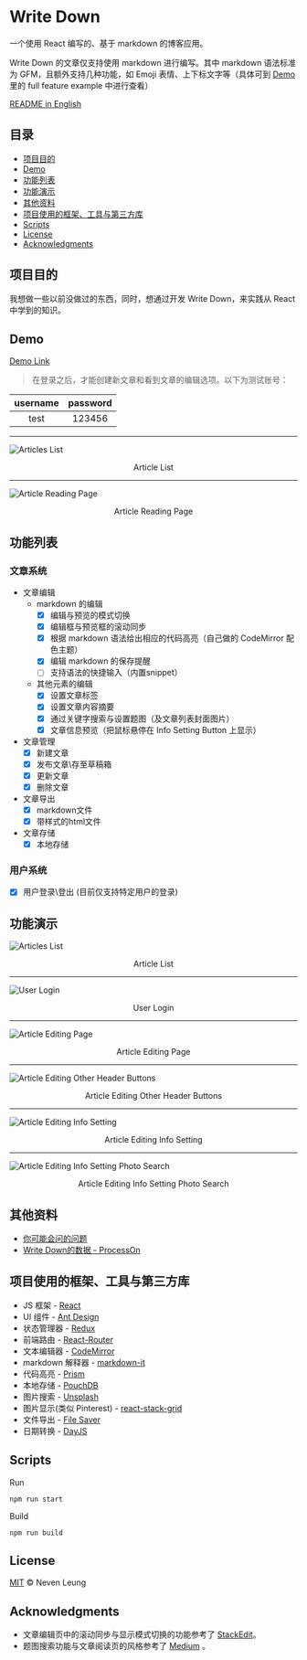 # Write Down

一个使用 React 编写的、基于 markdown 的博客应用。

Write Down 的文章仅支持使用 markdown 进行编写。其中 markdown 语法标准为 GFM，且额外支持几种功能，如 Emoji 表情、上下标文字等（具体可到 [Demo](https://nevenleung.github.io/write-down/) 里的 full feature example 中进行查看）

[README in English](https://github.com/NevenLeung/write-down#write-down)

## 目录

- [项目目的](https://github.com/NevenLeung/write-down/blob/master/docs/README-zh.md#项目目的)
- [Demo](https://github.com/NevenLeung/write-down/blob/master/docs/README-zh.md#Demo)
- [功能列表](https://github.com/NevenLeung/write-down/blob/master/docs/README-zh.md#功能列表)
- [功能演示](https://github.com/NevenLeung/write-down/blob/master/docs/README-zh.md#功能演示)
- [其他资料](https://github.com/NevenLeung/write-down/blob/master/docs/README-zh.md#其他资料)
- [项目使用的框架、工具与第三方库](https://github.com/NevenLeung/write-down/blob/master/docs/README-zh.md#项目使用的框架、工具与第三方库)
- [Scripts](https://github.com/NevenLeung/write-down/blob/master/docs/README-zh.md#scripts)
- [License](https://github.com/NevenLeung/write-down/blob/master/docs/README-zh.md#license)
- [Acknowledgments](https://github.com/NevenLeung/write-down/blob/master/docs/README-zh.md#Acknowledgments)

## 项目目的

我想做一些以前没做过的东西，同时，想通过开发 Write Down，来实践从 React 中学到的知识。

## Demo

[Demo Link](https://nevenleung.github.io/write-down/)

> 在登录之后，才能创建新文章和看到文章的编辑选项。以下为测试账号：

| username | password |
| :------: | :------: |
| test     | 123456   |

---

![Articles List](https://github.com/NevenLeung/write-down/blob/master/demo/articles-list.jpg)

<p align="center">Article List</p>

---

![Article Reading Page](https://github.com/NevenLeung/write-down/blob/master/demo/article-reading-page.jpg)

<p align="center">Article Reading Page</p>


## 功能列表

### 文章系统

- 文章编辑
  - markdown 的编辑
    - [x] 编辑与预览的模式切换
    - [x] 编辑框与预览框的滚动同步
    - [x] 根据 markdown 语法给出相应的代码高亮（自己做的 CodeMirror 配色主题）
    - [x] 编辑 markdown 的保存提醒
    - [ ] 支持语法的快捷输入（内置snippet）
  - 其他元素的编辑
    - [x] 设置文章标签
    - [x] 设置文章内容摘要
    - [x] 通过关键字搜索与设置题图（及文章列表封面图片）
    - [x] 文章信息预览（把鼠标悬停在 Info Setting Button 上显示）
- 文章管理
  - [x] 新建文章
  - [x] 发布文章\存至草稿箱
  - [x] 更新文章
  - [x] 删除文章
- 文章导出
  - [x] markdown文件
  - [x] 带样式的html文件
- 文章存储
  - [x] 本地存储

### 用户系统

- [x] 用户登录\登出 (目前仅支持特定用户的登录)


## 功能演示

![Articles List](https://github.com/NevenLeung/write-down/blob/master/demo/articles-list.gif)

<p align="center">Article List</p>

---

![User Login](https://github.com/NevenLeung/write-down/blob/master/demo/user-login.gif)

<p align="center">User Login</p>

---

![Article Editing Page](https://github.com/NevenLeung/write-down/blob/master/demo/article-content-editing.gif)

<p align="center">Article Editing Page</p>

---

![Article Editing Other Header Buttons](https://github.com/NevenLeung/write-down/blob/master/demo/article-editing-other-header-buttons.gif)

<p align="center">Article Editing Other Header Buttons</p>

---

![Article Editing Info Setting](https://github.com/NevenLeung/write-down/blob/master/demo/article-editing-info-setting.gif)

<p align="center">Article Editing Info Setting</p>

---

![Article Editing Info Setting Photo Search](https://github.com/NevenLeung/write-down/blob/master/demo/article-editing-info-setting-photo-search.gif)

<p align="center">Article Editing Info Setting Photo Search</p>



## 其他资料

- [你可能会问的问题](https://github.com/NevenLeung/write-down/blob/master/docs/FAQ.md)
- [Write Down的数据 - ProcessOn](https://www.processon.com/view/link/5c2110f8e4b056243683909e)


## 项目使用的框架、工具与第三方库

- JS 框架 - [React](https://github.com/facebook/react/)
- UI 组件 - [Ant Design](https://github.com/ant-design/ant-design/)
- 状态管理器 - [Redux](https://github.com/reactjs/redux/)
- 前端路由 - [React-Router](https://github.com/ReactTraining/react-router)
- 文本编辑器 - [CodeMirror](https://github.com/codemirror/CodeMirror/)
- markdown 解释器 - [markdown-it](https://github.com/markdown-it/markdown-it/)
- 代码高亮 - [Prism](https://github.com/PrismJS/prism/)
- 本地存储 - [PouchDB](https://github.com/pouchdb/pouchdb/)
- 图片搜索 - [Unsplash](https://github.com/unsplash/unsplash-js)
- 图片显示(类似 Pinterest) - [react-stack-grid](https://github.com/tsuyoshiwada/react-stack-grid)
- 文件导出 - [File Saver](https://github.com/eligrey/FileSaver.js/)
- 日期转换 - [DayJS](https://github.com/iamkun/dayjs)

## Scripts

Run

```
npm run start
```

Build

```
npm run build
```


## License

[MIT](https://github.com/NevenLeung/write-down/blob/master/LICENSE) © Neven Leung


## Acknowledgments

- 文章编辑页中的滚动同步与显示模式切换的功能参考了 [StackEdit](https://stackedit.io/)。
- 题图搜索功能与文章阅读页的风格参考了 [Medium](https://medium.com/) 。